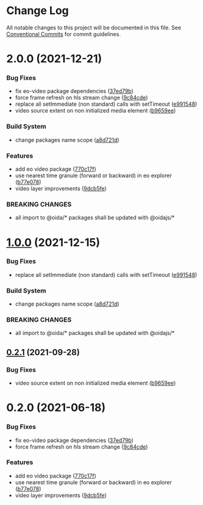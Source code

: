 # Change Log

All notable changes to this project will be documented in this file.
See [Conventional Commits](https://conventionalcommits.org) for commit guidelines.

# 2.0.0 (2021-12-21)


### Bug Fixes

* fix eo-video package dependencies ([37ed79b](https://gitlab.dev.eoss-cloud.it/frontend/oida/commit/37ed79babb02ce67b5473711876568d81faa17b0))
* force frame refresh on hls stream change ([9c84cde](https://gitlab.dev.eoss-cloud.it/frontend/oida/commit/9c84cdece3d9a852e8359616f3f6354c94bd49dd))
* replace all setImmediate (non standard) calls with setTimeout ([e991548](https://gitlab.dev.eoss-cloud.it/frontend/oida/commit/e9915486859236b2bfa37760ef4508d0f467dc77))
* video source extent on non initialized media element ([b9659ee](https://gitlab.dev.eoss-cloud.it/frontend/oida/commit/b9659eee72bbd9f48b48f9a81d2bb8151a73607a))


### Build System

* change packages name scope ([a8d721d](https://gitlab.dev.eoss-cloud.it/frontend/oida/commit/a8d721db395a8a9f9c52808c5318c392096cc2a3))


### Features

* add eo video package ([770c17f](https://gitlab.dev.eoss-cloud.it/frontend/oida/commit/770c17f69c7958bcef7fd666cd3796950cb8834b))
* use nearest time granule (forward or backward) in eo explorer ([b77e078](https://gitlab.dev.eoss-cloud.it/frontend/oida/commit/b77e07877c717c8a03f27b9154ae4741d134f7f0))
* video layer improvements ([9dcb5fe](https://gitlab.dev.eoss-cloud.it/frontend/oida/commit/9dcb5fe4b54d1a454a7f26269657d151d4ddcb43))


### BREAKING CHANGES

* all import to @oida/\* packages shall be updated with @oidajs/\*





# [1.0.0](https://gitlab.dev.eoss-cloud.it/frontend/oida/compare/@oida/eo-video@0.2.1...@oidajs/eo-video@1.0.0) (2021-12-15)


### Bug Fixes

* replace all setImmediate (non standard) calls with setTimeout ([e991548](https://gitlab.dev.eoss-cloud.it/frontend/oida/commit/e9915486859236b2bfa37760ef4508d0f467dc77))


### Build System

* change packages name scope ([a8d721d](https://gitlab.dev.eoss-cloud.it/frontend/oida/commit/a8d721db395a8a9f9c52808c5318c392096cc2a3))


### BREAKING CHANGES

* all import to @oida/\* packages shall be updated with @oidajs/\*





## [0.2.1](https://gitlab.dev.eoss-cloud.it/frontend/oida/compare/@oida/eo-video@0.2.0...@oida/eo-video@0.2.1) (2021-09-28)


### Bug Fixes

* video source extent on non initialized media element ([b9659ee](https://gitlab.dev.eoss-cloud.it/frontend/oida/commit/b9659eee72bbd9f48b48f9a81d2bb8151a73607a))





# 0.2.0 (2021-06-18)


### Bug Fixes

* fix eo-video package dependencies ([37ed79b](https://gitlab.dev.eoss-cloud.it/frontend/oida/commit/37ed79babb02ce67b5473711876568d81faa17b0))
* force frame refresh on hls stream change ([9c84cde](https://gitlab.dev.eoss-cloud.it/frontend/oida/commit/9c84cdece3d9a852e8359616f3f6354c94bd49dd))


### Features

* add eo video package ([770c17f](https://gitlab.dev.eoss-cloud.it/frontend/oida/commit/770c17f69c7958bcef7fd666cd3796950cb8834b))
* use nearest time granule (forward or backward) in eo explorer ([b77e078](https://gitlab.dev.eoss-cloud.it/frontend/oida/commit/b77e07877c717c8a03f27b9154ae4741d134f7f0))
* video layer improvements ([9dcb5fe](https://gitlab.dev.eoss-cloud.it/frontend/oida/commit/9dcb5fe4b54d1a454a7f26269657d151d4ddcb43))
